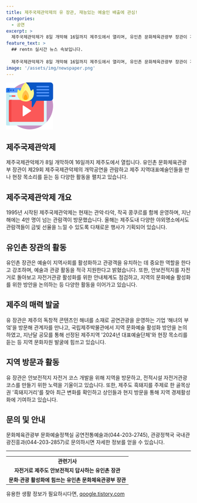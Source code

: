 ```yaml
---
title: 제주국제관악제의 유 장관, 재능있는 예술인 배출에 관심!
categories:
  - 공연
excerpt: >
  제주국제관악제가 8일 개막해 16일까지 제주도에서 열리며, 유인촌 문화체육관광부 장관이 개막공연을 관람하고 지역대표예술인들을 만나 현장 목소리를 듣는 등 다채로운 활동을 펼쳤다. 관람객은 제주돌문화공원, 서귀포천지연폭포 등에서도 금빛 선율을 느낄 수 있을 것으로 예상되며, 유 장관은 지역 예술·관광 활동을 적극 지원하겠다고 밝혔다. 또한, 안보전적지를 자전거로 돌아보고, 지역문화예술 활성화를 위한 논의를 진행했으며, 흑돼지거리를 찾아 상인들과 만남을 가졌다.
feature_text: >
  ## rentn 실시간 뉴스 속보입니다.

  제주국제관악제가 8일 개막해 16일까지 제주도에서 열리며, 유인촌 문화체육관광부 장관이 개막공연을 관람하고 지역대표예술인들을 만나 현장 목소리를 듣는 등 다채로운 활동을 펼쳤다. 관람객은 제주돌문화공원, 서귀포천지연폭포 등에서도 금빛 선율을 느낄 수 있을 것으로 예상되며, 유 장관은 지역 예술·관광 활동을 적극 지원하겠다고 밝혔다. 또한, 안보전적지를 자전거로 돌아보고, 지역문화예술 활성화를 위한 논의를 진행했으며, 흑돼지거리를 찾아 상인들과 만남을 가졌다.
image: '/assets/img/newspaper.png'
---
```


<p><img src="/assets/img/news.png" alt="rentncar 속보" /></p>

<h2 data-ke-size="size26">제주국제관악제</h2>

<p data-ke-size="size16">제주국제관악제가 8일 개막하여 16일까지 제주도에서 열립니다. 유인촌 문화체육관광부 장관이 제29회 제주국제관악제의 개막공연을 관람하고 제주 지역대표예술인들을 만나 현장 목소리를 듣는 등 다양한 활동을 펼치고 있습니다.</p>

<h2 data-ke-size="size26">제주국제관악제 개요</h2>

<p data-ke-size="size16">1995년 시작된 제주국제관악제는 현재는 관악·타악, 작곡 콩쿠르를 함께 운영하며, 지난해에는 4만 명이 넘는 관람객이 방문했습니다. 올해는 제주도내 다양한 야외명소에서도 관람객들이 금빛 선율을 느낄 수 있도록 다채로운 행사가 기획되어 있습니다.</p>

<h2 data-ke-size="size26">유인촌 장관의 활동</h2>

<p data-ke-size="size16">유인촌 장관은 예술이 지역사회를 활성화하고 관광객을 유치하는 데 중요한 역할을 한다고 강조하며, 예술과 관광 활동을 적극 지원한다고 밝혔습니다. 또한, 안보전적지를 자전거로 돌아보고 자전거관광 활성화를 위한 안내체계도 점검하고, 지역의 문화예술 활성화를 위한 방안을 논의하는 등 다양한 활동을 이어가고 있습니다.</p>

<h2 data-ke-size="size26">제주의 매력 발굴</h2>

<p data-ke-size="size16">유 장관은 제주의 독창적 콘텐츠인 해녀를 소재로 공연관광을 운영하는 기업 ‘해녀의 부
엌’을 방문해 관계자를 만나고, 국립제주박물관에서 지역 문화예술 활성화 방안을 논의하였고, 지난달 공모를 통해 선정된 제주지역 '2024년 대표예술단체'와 현장 목소리를 듣는 등 지역 문화자원 발굴에 힘쓰고 있습니다.</p>

<h2 data-ke-size="size26">지역 방문과 활동</h2>

<p data-ke-size="size16">유 장관은 안보전적지 자전거 코스 개발을 위해 지역을 방문하고, 전적시설 자전거관광 코스를 만들기 위한 노력을 기울이고 있습니다. 또한, 제주도 흑돼지를 주제로 한 골목상권 '흑돼지거리'를 찾아 최근 변화를 확인하고 상인들과 현지 방문을 통해 지역 경제활성화에 기여하고 있습니다.</p>

<h2 data-ke-size="size26">문의 및 안내</h2>

<p data-ke-size="size16">문화체육관광부 문화예술정책실 공연전통예술과(044-203-2745), 관광정책국 국내관광진흥과(044-203-2857)로 문의하시면 자세한 정보를 얻을 수 있습니다.</p>

<hr>

<table>
  <tr>
    <td style="text-align: center; height: 17px;"><b>관련기사</b></td>
  </tr>
  <tr>
    <td style="text-align: center; height: 17px;"><b>자전거로 제주도 안보전적지 답사하는 유인촌 장관</b></td>
  </tr>
  <tr>
    <td style="text-align: center; height: 17px;"><b>문화·관광 활성화에 힘쓰는 유인촌 문화체육관광부 장관</b></td>
  </tr>
</table>
유용한 생활 정보가 필요하시다면, <a href="https://qoogle.tistory.com" rel="dofollow">qoogle.tistory.com</a>


